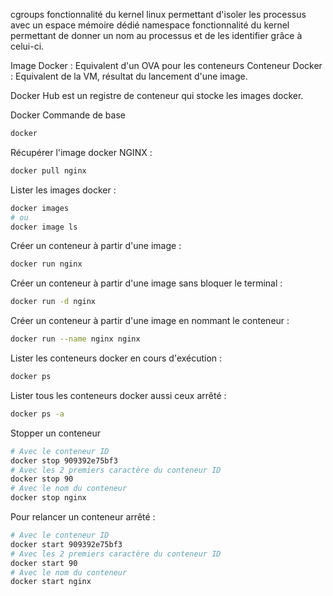 cgroups fonctionnalité du kernel linux permettant d'isoler les processus avec un espace mémoire dédié
namespace fonctionnalité du kernel permettant de donner un nom au processus et de les identifier grâce à celui-ci.

Image Docker : Equivalent d'un OVA pour les conteneurs
Conteneur Docker : Equivalent de la VM, résultat du lancement d'une image.

Docker Hub est un registre de conteneur qui stocke les images docker.

Docker Commande de base
```bash
docker 
```

Récupérer l'image docker NGINX :
```bash
docker pull nginx
```

Lister les images docker :
```bash
docker images
# ou 
docker image ls
```

Créer un conteneur à partir d'une image :
```bash
docker run nginx
```

Créer un conteneur à partir d'une image sans bloquer le terminal :
```bash
docker run -d nginx
```

Créer un conteneur à partir d'une image en nommant le conteneur :
```bash
docker run --name nginx nginx
```

Lister les conteneurs docker en cours d'exécution :
```bash
docker ps
```

Lister tous les conteneurs docker aussi ceux arrêté :
```bash
docker ps -a
```

Stopper un conteneur
```bash
# Avec le conteneur ID
docker stop 909392e75bf3
# Avec les 2 premiers caractère du conteneur ID
docker stop 90
# Avec le nom du conteneur
docker stop nginx
```

Pour relancer un conteneur arrêté : 
```bash
# Avec le conteneur ID
docker start 909392e75bf3
# Avec les 2 premiers caractère du conteneur ID
docker start 90
# Avec le nom du conteneur
docker start nginx
```

